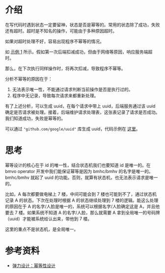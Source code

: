 # 介绍

在写代码时遇到状态一定要留神，状态是否是幂等的。常用的状态除了成功，失败还有超时。超时是不知名的操作，可能由于多种原因超时。

如果对超时处理不好，容易出现程序不幂等的情况。

如 [示例 1](https://github.com/TroyXia/go-by-example/blob/main/uuid/uuid1/main.go) 所示。假如第一次后端扣减成功，但由于网络等原因，响应服务端超时。

那么，在下次执行同样操作时，将再次扣减，导致程序不幂等。

分析不幂等的原因在于：
1. 无法表示唯一性，不能通过请求判断当前操作是否是执行过的。
2. 程序中无记录，导致每次请求来都重新处理。

有了上述分析，可以生成 uuid，在每个请求中带上 uuid，后端服务通过该 uuid 确定是否请求被处理。接着，后端维护请求处理表，这张表记录了请求是否成功。我们知道成功，失败是幂等的。

可以通过 `"github.com/google/uuid"` 库生成 uuid，代码示例在 [这里](https://github.com/TroyXia/go-by-example/blob/main/uuid/uuid3/main.go)。

# 思考

幂等设计的核心在于 id 的唯一性，结合状态机我们也要知道 id 是唯一的。在 bmvo operator 开发中我们能保证幂等是因为 bmhc/bmhv 的名字是唯一的。bmhc/bmhv 就起了 uuid 的功能。否则，就算有状态机，也无法表示请求是唯一的。

比如，A 每次都要做电梯上 7 楼，中间可能会到 7 楼也可能到不了，通过状态机记录 A 的状态。下次在处理时根据 A 的状态继续处理到 7 楼的逻辑。能这么处理的原因在于 A 的名字/人脸是唯一的，系统可以根据名字/人脸确定这是 A，并且他
要去 7 楼。如果系统不知道 A 的名字/人脸，那么就需要 A 拿到全局唯一的号码牌（uuid）才能被系统给认出来，带他到 7 楼。

这里的重点不是状态机，是全局唯一。

# 参考资料

- [弹力设计：幂等性设计](https://time.geekbang.org/column/article/4050)
